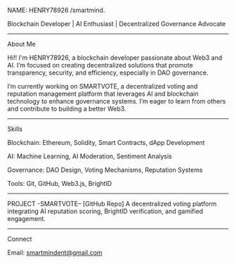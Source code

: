 
NAME: HENRY78926 /smartmind.

Blockchain Developer | AI Enthusiast | Decentralized Governance Advocate


---

About Me

Hi!! I'm HENRY78926, a blockchain developer passionate about Web3 and AI. I’m focused on creating decentralized solutions that promote transparency, security, and efficiency, especially in DAO governance.

I’m currently working on SMARTVOTE, a decentralized voting and reputation management platform that leverages AI and blockchain technology to enhance governance systems. I’m eager to learn from others and contribute to building a better Web3.


---

Skills

Blockchain: Ethereum, Solidity, Smart Contracts, dApp Development

AI: Machine Learning, AI Moderation, Sentiment Analysis

Governance: DAO Design, Voting Mechanisms, Reputation Systems

Tools: Git, GitHub, Web3.js, BrightID



---

PROJECT 
-SMARTVOTE– [GitHub Repo]
A decentralized voting platform integrating AI reputation scoring, BrightID verification, and gamified engagement.


---

Connect

Email: smartmindent@gmail.com